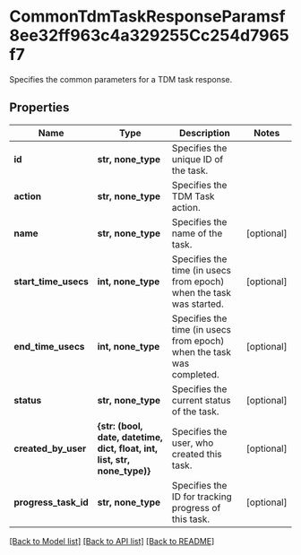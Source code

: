 # CommonTdmTaskResponseParamsf8ee32ff963c4a329255Cc254d7965f7

Specifies the common parameters for a TDM task response.

## Properties
Name | Type | Description | Notes
------------ | ------------- | ------------- | -------------
**id** | **str, none_type** | Specifies the unique ID of the task. | 
**action** | **str, none_type** | Specifies the TDM Task action. | 
**name** | **str, none_type** | Specifies the name of the task. | [optional] 
**start_time_usecs** | **int, none_type** | Specifies the time (in usecs from epoch) when the task was started. | [optional] 
**end_time_usecs** | **int, none_type** | Specifies the time (in usecs from epoch) when the task was completed. | [optional] 
**status** | **str, none_type** | Specifies the current status of the task. | [optional] 
**created_by_user** | **{str: (bool, date, datetime, dict, float, int, list, str, none_type)}** | Specifies the user, who created this task. | [optional] 
**progress_task_id** | **str, none_type** | Specifies the ID for tracking progress of this task. | [optional] 

[[Back to Model list]](../README.md#documentation-for-models) [[Back to API list]](../README.md#documentation-for-api-endpoints) [[Back to README]](../README.md)


